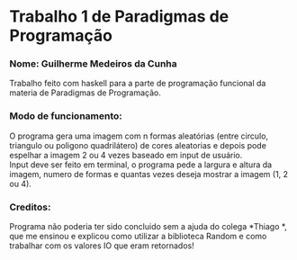 # **Trabalho 1 de Paradigmas de Programação**
### Nome: Guilherme Medeiros da Cunha


Trabalho feito com haskell para a parte de programação funcional da materia de Paradigmas de Programação.


### Modo de funcionamento:
  O programa gera uma imagem com n formas aleatórias (entre circulo, triangulo ou poligono quadrilátero) de cores aleatorias e depois pode espelhar
a imagem 2 ou 4 vezes baseado em input de usuário.\
  Input deve ser feito em terminal, o programa pede a largura e altura da imagem, numero de formas e quantas vezes deseja mostrar a imagem (1, 2 ou 4).
  
  
### Creditos:
  Programa não poderia ter sido concluido sem a ajuda do colega *Thiago *, que me ensinou e explicou como utilizar a biblioteca Random e como trabalhar com os valores
IO que eram retornados!
